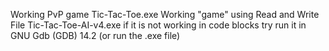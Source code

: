 Working PvP game Tic-Tac-Toe.exe
Working "game" using Read and Write File Tic-Tac-Toe-AI-v4.exe
if it is not working in code blocks try run it in GNU Gdb (GDB) 14.2 (or run the .exe file)
